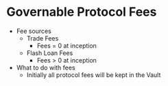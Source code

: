 # Governable Protocol Fees

* Fee sources
  * Trade Fees
    * Fees = 0 at inception
  * Flash Loan Fees
    * Fees &gt; 0 at inception
* What to do with fees
  * Initially all protocol fees will be kept in the Vault

